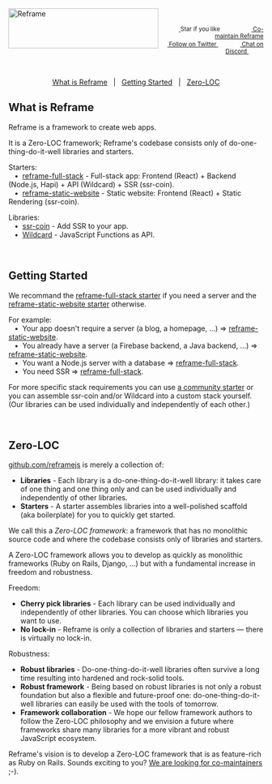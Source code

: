 <a href="/../../#readme">
    <img align="left" src="https://github.com/reframejs/reframe/raw/master/images/logo-with-title-and-slogan.min.svg?sanitize=true" width=296 height=79 style="max-width:100%;" alt="Reframe"/>
</a>
<br/>
<p align="right">
    <sup>
        <a href="#">
            <img
              src="https://github.com/reframejs/reframe/raw/master/images/star.svg?sanitize=true"
              width="16"
              height="12"
            >
        </a>
        Star if you like
        &nbsp;&nbsp;&nbsp;&nbsp;
        &nbsp;&nbsp;&nbsp;&nbsp;
        &nbsp;&nbsp;
        <a href="https://github.com/reframejs/reframe/blob/master/contributing.md">
            <img
              src="https://github.com/reframejs/reframe/raw/master/images/biceps.min.svg?sanitize=true"
              width="16"
              height="14"
            >
            Co-maintain Reframe
        </a>
    </sup>
    <br/>
    <sup>
        <a href="https://twitter.com/reframejs">
            <img
              src="https://github.com/reframejs/reframe/raw/master/images/tw.svg?sanitize=true"
              width="15"
              height="13"
            >
            Follow on Twitter
        </a>
        &nbsp;&nbsp;&nbsp;&nbsp;&nbsp;
        &nbsp;&nbsp;
        <a href="https://discord.gg/kqXf65G">
            <img
              src="https://github.com/reframejs/reframe/raw/master/images/chat.svg?sanitize=true"
              width="14"
              height="10"
            >
            Chat on Discord
        </a>
        &nbsp;&nbsp;&nbsp;&nbsp;
        &nbsp;&nbsp;&nbsp;&nbsp;
    </sup>
</p>
&nbsp;
<p align='center'>
<a href="#what-is-reframe">What is Reframe</a>
&nbsp; | &nbsp;
<a href="#getting-started">Getting Started</a>
&nbsp; | &nbsp;
<a href="#zero-loc">Zero-LOC</a>
</p>

## What is Reframe

Reframe is a framework to create web apps.

It is a Zero-LOC framework; Reframe's codebase consists only of do-one-thing-do-it-well libraries and starters.

Starters:
<br/> &nbsp;&nbsp;&nbsp;&#8226;&nbsp;
[reframe-full-stack](https://github.com/reframejs/reframe-full-stack) -
Full-stack app:
Frontend (React) + Backend (Node.js, Hapi) + API (Wildcard) + SSR (ssr-coin).
<br/> &nbsp;&nbsp;&nbsp;&#8226;&nbsp;
[reframe-static-website](https://github.com/reframejs/reframe-static-website) -
Static website:
Frontend (React) + Static Rendering (ssr-coin).

Libraries:
<br/> &nbsp;&nbsp;&nbsp;&#8226;&nbsp;
[ssr-coin](https://github.com/reframejs/ssr-coin) - Add SSR to your app.
<br/> &nbsp;&nbsp;&nbsp;&#8226;&nbsp;
[Wildcard](https://github.com/reframejs/wildcard-api) - JavaScript Functions as API.

<br/>

## Getting Started

We recommand the
[reframe-full-stack starter](https://github.com/reframejs/reframe-full-stack)
if you need a server and the
[reframe-static-website starter](https://github.com/reframejs/reframe-static-website)
otherwise.

For example:
<br/> &nbsp;&nbsp;&nbsp;&#8226;&nbsp;
Your app doesn't require a server (a blog, a homepage, ...) &#8658; [reframe-static-website](https://github.com/reframejs/reframe-static-website).
<br/> &nbsp;&nbsp;&nbsp;&#8226;&nbsp;
You already have a server (a Firebase backend, a Java backend, ...)  &#8658; [reframe-static-website](https://github.com/reframejs/reframe-static-website).
<br/> &nbsp;&nbsp;&nbsp;&#8226;&nbsp;
You want a Node.js server with a database &#8658; [reframe-full-stack](https://github.com/reframejs/reframe-full-stack).
<br/> &nbsp;&nbsp;&nbsp;&#8226;&nbsp;
You need SSR &#8658; [reframe-full-stack](https://github.com/reframejs/reframe-full-stack).

For more specific stack requirements
you can use [a community starter](https://github.com/topics/reframe-starter)
or you can assemble ssr-coin and/or Wildcard into a custom stack yourself.
(Our libraries can be used individually and independently of each other.)

<br/>

## Zero-LOC

[github.com/reframejs](https://github.com/reframejs) is merely a collection of:
- **Libraries** -
  Each library is a do-one-thing-do-it-well library:
  it takes care of one thing and one thing only
  and can be used individually and independently of other libraries.
- **Starters** -
  A starter assembles libraries into a well-polished scaffold (aka boilerplate) for you to quickly get started.

We call this a *Zero-LOC framework*: a framework that has no monolithic source code and where the codebase consists only of libraries and starters.

A Zero-LOC framework allows you to develop as quickly as monolithic frameworks
(Ruby on Rails, Django, ...)
but with a fundamental increase in freedom and robustness.

Freedom:
- **Cherry pick libraries** -
  Each library can be used individually and independently of other libraries. You can choose which libraries you want to use.
- **No lock-in** -
  Reframe is only a collection of libraries and starters &mdash; there is virtually no lock-in.

Robustness:
- **Robust libraries** -
  Do-one-thing-do-it-well libraries
  often survive a long time resulting into hardened and rock-solid tools.
- **Robust framework** -
  Being based on robust libraries is not only a robust foundation but also a flexible and future-proof one:
  do-one-thing-do-it-well libraries can easily be used with the tools of tomorrow.
- **Framework collaboration** -
  We hope our fellow framework authors to follow the Zero-LOC philosophy and
  we envision a future where frameworks share many libraries for a more vibrant and robust JavaScript ecosystem.

Reframe's vision is to develop a Zero-LOC framework that is as feature-rich as Ruby on Rails.
Sounds exciting to you? [We are looking for co-maintainers](/contributing.md) ;-).

